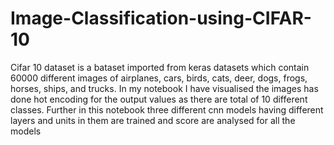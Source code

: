 # Image-Classification-using-CIFAR-10
Cifar 10 dataset is a bataset imported from keras datasets which contain 60000 different images of airplanes, cars, birds, cats, deer, dogs, frogs, horses, ships, and trucks.
In my notebook I have visualised the images has done hot encoding for the output values as there are total of 10 different classes.
Further in this notebook three different cnn models having different layers and units in them are trained and score are analysed for all the models
